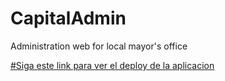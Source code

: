 # CapitalAdmin
Administration web for local mayor's office

[#Siga este link para ver el deploy de la aplicacion](https://front.jorgearojas25.now.sh/#/login)

